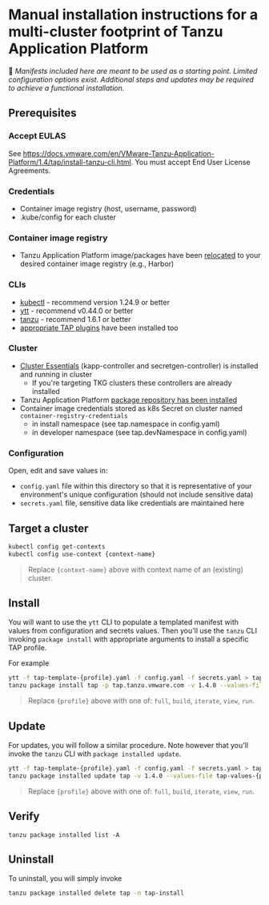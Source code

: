# Manual installation instructions for a multi-cluster footprint of Tanzu Application Platform

:mega: _Manifests included here are meant to be used as a starting point.  Limited configuration options exist.  Additional steps and updates may be required to achieve a functional installation._


## Prerequisites

### Accept EULAS

See https://docs.vmware.com/en/VMware-Tanzu-Application-Platform/1.4/tap/install-tanzu-cli.html.  You must accept End User License Agreements.

### Credentials

* Container image registry (host, username, password)
* .kube/config for each cluster

### Container image registry

* Tanzu Application Platform image/packages have been [relocated](https://docs.vmware.com/en/VMware-Tanzu-Application-Platform/1.4/tap/install-air-gap.html#relocate-images-to-a-registry-0) to your desired container image registry (e.g., Harbor)

### CLIs

* [kubectl](https://kubernetes.io/docs/tasks/tools/#kubectl) - recommend version 1.24.9 or better
* [ytt](https://carvel.dev/ytt/docs/latest/install/) - recommend v0.44.0 or better
* [tanzu](https://docs.vmware.com/en/VMware-Tanzu-Kubernetes-Grid/1.6/vmware-tanzu-kubernetes-grid-16/GUID-install-cli.html#install-the-tanzu-cli-1) - recommend 1.6.1 or better
 * [appropriate TAP plugins](https://docs.vmware.com/en/VMware-Tanzu-Application-Platform/1.4/tap/cli-plugins-tanzu-cli.html#install-new-plugins-4) have been installed too

### Cluster

* [Cluster Essentials](https://docs.vmware.com/en/Cluster-Essentials-for-VMware-Tanzu/1.4/cluster-essentials/deploy.html) (kapp-controller and secretgen-controller) is installed and running in cluster
  * If you're targeting TKG clusters these controllers are already installed
* Tanzu Application Platform [package repository has been installed](https://docs.vmware.com/en/VMware-Tanzu-Application-Platform/1.4/tap/install.html#add-the-tanzu-application-platform-package-repository-1)
* Container image credentials stored as k8s Secret on cluster named `container-registry-credentials`
  * in install namespace (see tap.namespace in config.yaml)
  * in developer namespace (see tap.devNamespace in config.yaml)


### Configuration

Open, edit and save values in:

* `config.yaml` file within this directory so that it is representative of your environment's unique configuration (should not include sensitive data)
* `secrets.yaml` file, sensitive data like credentials are maintained here


## Target a cluster

```bash
kubectl config get-contexts
kubectl config use-context {context-name}
```
> Replace `{context-name}` above with context name of an (existing) cluster.


## Install

You will want to use the `ytt` CLI to populate a templated manifest with values from configuration and secrets values. Then you'll use the `tanzu` CLI invoking `package install` with appropriate arguments to install a specific TAP profile.

For example

```bash
ytt -f tap-template-{profile}.yaml -f config.yaml -f secrets.yaml > tap-values-{profile}.yaml
tanzu package install tap -p tap.tanzu.vmware.com -v 1.4.0 --values-file tap-values-{profile}.yaml -n tap-install
```
> Replace `{profile}` above with one of: `full`, `build`, `iterate`, `view`, `run`.


## Update

For updates, you will follow a similar procedure. Note however that you'll invoke the `tanzu` CLI with `package installed update`.

```bash
ytt -f tap-template-{profile}.yaml -f config.yaml -f secrets.yaml > tap-values-{profile}.yaml
tanzu package installed update tap -v 1.4.0 --values-file tap-values-{profile}.yaml -n tap-install
```
> Replace `{profile}` above with one of: `full`, `build`, `iterate`, `view`, `run`.


## Verify

```
tanzu package installed list -A
```

## Uninstall

To uninstall, you will simply invoke

```bash
tanzu package installed delete tap -n tap-install
```
